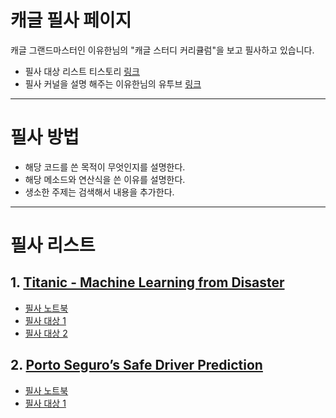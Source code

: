 # 캐글 필사 페이지
캐글 그랜드마스터인 이유한님의 "캐글 스터디 커리큘럼"을 보고 필사하고 있습니다.
- 필사 대상 리스트 티스토리 [링크](https://kaggle-kr.tistory.com/32)
- 필사 커널을 설명 해주는 이유한님의 유투브 [링크](https://www.youtube.com/channel/UC--LgKcZVgffjsxudoXg5pQ)

---
# 필사 방법
- 해당 코드를 쓴 목적이 무엇인지를 설명한다.
- 해당 메소드와 연산식을 쓴 이유를 설명한다.
- 생소한 주제는 검색해서 내용을 추가한다.
---
# 필사 리스트
## 1. [Titanic - Machine Learning from Disaster](https://www.kaggle.com/c/titanic)
- [필사 노트북](1.Titanic/titanic-1.ipynb)
- [필사 대상 1](https://kaggle-kr.tistory.com/17?category=868316)
- [필사 대상 2](https://kaggle-kr.tistory.com/18?category=868316)

## 2. [Porto Seguro’s Safe Driver Prediction](https://www.kaggle.com/c/porto-seguro-safe-driver-prediction)
- [필사 노트북](2.Safe-Driver/safe-driver.ipynb)
- [필사 대상 1](https://www.kaggle.com/bertcarremans/data-preparation-exploration)